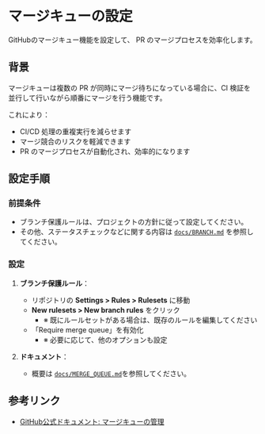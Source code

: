 # マージキューの設定

GitHubのマージキュー機能を設定して、 PR のマージプロセスを効率化します。

## 背景

マージキューは複数の PR が同時にマージ待ちになっている場合に、CI 検証を並行して行いながら順番にマージを行う機能です。

これにより：

- CI/CD 処理の重複実行を減らせます
- マージ競合のリスクを軽減できます
- PR のマージプロセスが自動化され、効率的になります

## 設定手順

### 前提条件

- ブランチ保護ルールは、プロジェクトの方針に従って設定してください。
- その他、ステータスチェックなどに関する内容は [`docs/BRANCH.md`](../../docs/BRANCH.md) を参照してください。

### 設定

1. **ブランチ保護ルール**：
   - リポジトリの **Settings > Rules > Rulesets** に移動
   - **New rulesets > New branch rules** をクリック
     - ※ 既にルールセットがある場合は、既存のルールを編集してください
   - 「Require merge queue」を有効化
     - ※ 必要に応じて、他のオプションも設定

2. **ドキュメント**：
   - 概要は [`docs/MERGE_QUEUE.md`](../../docs/MERGE_QUEUE.md)を参照してください。

## 参考リンク

- [GitHub公式ドキュメント: マージキューの管理](https://docs.github.com/ja/repositories/configuring-branches-and-merges-in-your-repository/configuring-pull-request-merges/managing-a-merge-queue)

